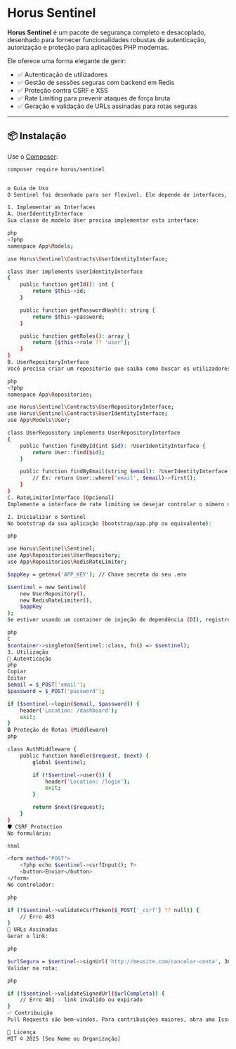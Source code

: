 # Horus Sentinel

**Horus Sentinel** é um pacote de segurança completo e desacoplado, desenhado para fornecer funcionalidades robustas de autenticação, autorização e proteção para aplicações PHP modernas.

Ele oferece uma forma elegante de gerir:

- ✅ Autenticação de utilizadores  
- ✅ Gestão de sessões seguras com backend em Redis  
- ✅ Proteção contra CSRF e XSS  
- ✅ Rate Limiting para prevenir ataques de força bruta  
- ✅ Geração e validação de URLs assinadas para rotas seguras  

---

## 📦 Instalação

Use o [Composer](https://getcomposer.org):

```bash
composer require horus/sentinel


⚙️ Guia de Uso
O Sentinel foi desenhado para ser flexível. Ele depende de interfaces, permitindo que você o integre a qualquer framework ou aplicação, fornecendo suas próprias implementações.

1. Implementar as Interfaces
A. UserIdentityInterface
Sua classe de modelo User precisa implementar esta interface:

php
<?php
namespace App\Models;

use Horus\Sentinel\Contracts\UserIdentityInterface;

class User implements UserIdentityInterface
{
    public function getId(): int {
        return $this->id;
    }

    public function getPasswordHash(): string {
        return $this->password;
    }

    public function getRoles(): array {
        return [$this->role ?? 'user'];
    }
}
B. UserRepositoryInterface
Você precisa criar um repositório que saiba como buscar os utilizadores na base de dados:

php
<?php
namespace App\Repositories;

use Horus\Sentinel\Contracts\UserRepositoryInterface;
use Horus\Sentinel\Contracts\UserIdentityInterface;
use App\Models\User;

class UserRepository implements UserRepositoryInterface
{
    public function findById(int $id): ?UserIdentityInterface {
        return User::find($id);
    }

    public function findByEmail(string $email): ?UserIdentityInterface {
        // Ex: return User::where('email', $email)->first();
    }
}
C. RateLimiterInterface (Opcional)
Implemente a interface de rate limiting se desejar controlar o número de tentativas de login.

2. Inicializar o Sentinel
No bootstrap da sua aplicação (bootstrap/app.php ou equivalente):

php

use Horus\Sentinel\Sentinel;
use App\Repositories\UserRepository;
use App\Repositories\RedisRateLimiter;

$appKey = getenv('APP_KEY'); // Chave secreta do seu .env

$sentinel = new Sentinel(
    new UserRepository(),
    new RedisRateLimiter(),
    $appKey
);
Se estiver usando um container de injeção de dependência (DI), registre como singleton:

php
C
$container->singleton(Sentinel::class, fn() => $sentinel);
3. Utilização
🔐 Autenticação
php
Copiar
Editar
$email = $_POST['email'];
$password = $_POST['password'];

if ($sentinel->login($email, $password)) {
    header('Location: /dashboard');
    exit;
}
🔒 Proteção de Rotas (Middleware)
php

class AuthMiddleware {
    public function handle($request, $next) {
        global $sentinel;

        if (!$sentinel->user()) {
            header('Location: /login');
            exit;
        }

        return $next($request);
    }
}
🛡️ CSRF Protection
No formulário:

html

<form method="POST">
    <?php echo $sentinel->csrfInput(); ?>
    <button>Enviar</button>
</form>
No controlador:

php

if (!$sentinel->validateCsrfToken($_POST['_csrf'] ?? null)) {
    // Erro 403
}
🔗 URLs Assinadas
Gerar o link:

php

$urlSegura = $sentinel->signUrl('http://meusite.com/cancelar-conta', 3600); // válido por 1 hora
Validar na rota:

php

if (!$sentinel->validateSignedUrl($urlCompleta)) {
    // Erro 401 - link inválido ou expirado
}
✅ Contribuição
Pull Requests são bem-vindos. Para contribuições maiores, abra uma Issue para discutir mudanças antes.

📄 Licença
MIT © 2025 [Seu Nome ou Organização]










